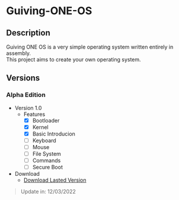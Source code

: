 # Guiving-ONE-OS

## Description
Guiving ONE OS is a very simple operating system written entirely in assembly.<br>
This project aims to create your own operating system.

## Versions

### Alpha Edition

- Version 1.0
  - Features
    - [x] Bootloader
    - [x] Kernel
    - [x] Basic Introducion
    - [ ] Keyboard
    - [ ] Mouse
    - [ ] File System
    - [ ] Commands
    - [ ] Secure Boot
    
- Download
   - [Download Lasted Version](/alpha-edition)

> Update in: 12/03/2022
